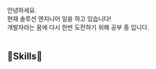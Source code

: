 <div align="left">
 <div>
 <a>안녕하세요.</a><br>
 <a>현재 솔루션 엔지니어 일을 하고 있습니다!</a><br>
 <a>개발자라는 꿈에 다시 한번 도전하기 위해 공부 중 입니다.</a>
  </div>
 <br>
 <div>
  <h2>💪Skills💪</h2>
  <!--<a href="https://mood130.tistory.com/" target="_blank"><img src="https://img.shields.io/badge/Tistory-000000?style=flat-square&logo=Tistory&logoColor=white"/></a>-->
 </div>
 
</div>


<!--
**h0203t/h0203t** is a ✨ _special_ ✨ repository because its `README.md` (this file) appears on your GitHub profile.
5
Here are some ideas to get you started:

- 🔭 I’m currently working on ...
- 🌱 I’m currently learning ...
- 👯 I’m looking to collaborate on ...
- 🤔 I’m looking for help with ...
- 💬 Ask me about ...
- 📫 How to reach me: ...
- 😄 Pronouns: ...
- ⚡ Fun fact: ...
-->
